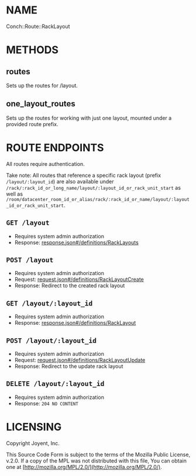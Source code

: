 # NAME

Conch::Route::RackLayout

# METHODS

## routes

Sets up the routes for /layout.

## one\_layout\_routes

Sets up the routes for working with just one layout, mounted under a provided route prefix.

# ROUTE ENDPOINTS

All routes require authentication.

Take note: All routes that reference a specific rack layout (prefix `/layout/:layout_id`) are
also available under `/rack/:rack_id_or_long_name/layout/:layout_id_or_rack_unit_start` as
well as
`/room/datacenter_room_id_or_alias/rack/:rack_id_or_name/layout/:layout_id_or_rack_unit_start`.

## `GET /layout`

- Requires system admin authorization
- Response: [response.json#/definitions/RackLayouts](../json-schema/response.json#/definitions/RackLayouts)

## `POST /layout`

- Requires system admin authorization
- Request: [request.json#/definitions/RackLayoutCreate](../json-schema/request.json#/definitions/RackLayoutCreate)
- Response: Redirect to the created rack layout

## `GET /layout/:layout_id`

- Requires system admin authorization
- Response: [response.json#/definitions/RackLayout](../json-schema/response.json#/definitions/RackLayout)

## `POST /layout/:layout_id`

- Requires system admin authorization
- Request: [request.json#/definitions/RackLayoutUpdate](../json-schema/request.json#/definitions/RackLayoutUpdate)
- Response: Redirect to the update rack layout

## `DELETE /layout/:layout_id`

- Requires system admin authorization
- Response: `204 NO CONTENT`

# LICENSING

Copyright Joyent, Inc.

This Source Code Form is subject to the terms of the Mozilla Public License,
v.2.0. If a copy of the MPL was not distributed with this file, You can obtain
one at [http://mozilla.org/MPL/2.0/](http://mozilla.org/MPL/2.0/).
